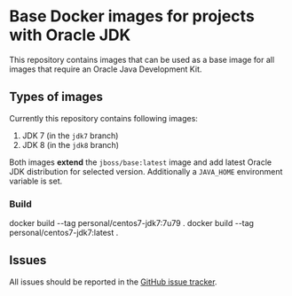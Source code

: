 # Base Docker images for projects with Oracle JDK

This repository contains images that can be used as a base image for all images that require an Oracle Java Development Kit.

## Types of images

Currently this repository contains following images:

1. JDK 7 (in the `jdk7` branch)
2. JDK 8 (in the `jdk8` branch)

Both images **extend** the `jboss/base:latest` image and add latest Oracle JDK distribution for selected version. 
Additionally a `JAVA_HOME` environment variable is set.

### Build

docker build --tag personal/centos7-jdk7:7u79 . 
docker build --tag personal/centos7-jdk7:latest . 

## Issues

All issues should be reported in the [GitHub issue tracker](https://github.com/sfcoy/centos7-oracle-jdk/issues).
